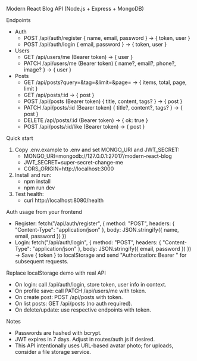 Modern React Blog API (Node.js + Express + MongoDB)

Endpoints
- Auth
  - POST /api/auth/register { name, email, password } -> { token, user }
  - POST /api/auth/login { email, password } -> { token, user }
- Users
  - GET /api/users/me (Bearer token) -> { user }
  - PATCH /api/users/me (Bearer token) { name?, email?, phone?, image? } -> { user }
- Posts
  - GET /api/posts?query=&tag=&limit=&page= -> { items, total, page, limit }
  - GET /api/posts/:id -> { post }
  - POST /api/posts (Bearer token) { title, content, tags? } -> { post }
  - PATCH /api/posts/:id (Bearer token) { title?, content?, tags? } -> { post }
  - DELETE /api/posts/:id (Bearer token) -> { ok: true }
  - POST /api/posts/:id/like (Bearer token) -> { post }

Quick start
1) Copy .env.example to .env and set MONGO_URI and JWT_SECRET:
   - MONGO_URI=mongodb://127.0.0.1:27017/modern-react-blog
   - JWT_SECRET=super-secret-change-me
   - CORS_ORIGIN=http://localhost:3000
2) Install and run:
   - npm install
   - npm run dev
3) Test health:
   - curl http://localhost:8080/health

Auth usage from your frontend
- Register:
  fetch("/api/auth/register", { method: "POST", headers: { "Content-Type": "application/json" }, body: JSON.stringify({ name, email, password }) })
- Login:
  fetch("/api/auth/login", { method: "POST", headers: { "Content-Type": "application/json" }, body: JSON.stringify({ email, password }) })
  -> Save { token } to localStorage and send "Authorization: Bearer <token>" for subsequent requests.

Replace localStorage demo with real API
- On login: call /api/auth/login, store token, user info in context.
- On profile save: call PATCH /api/users/me with token.
- On create post: POST /api/posts with token.
- On list posts: GET /api/posts (no auth required).
- On delete/update: use respective endpoints with token.

Notes
- Passwords are hashed with bcrypt.
- JWT expires in 7 days. Adjust in routes/auth.js if desired.
- This API intentionally uses URL-based avatar photo; for uploads, consider a file storage service.
